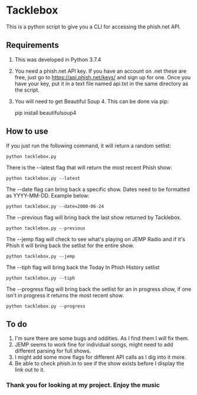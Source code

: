 # Tacklebox

This is a python script to give you a CLI for accessing the phish.net API.

## Requirements

1. This was developed in Python 3.7.4
2. You need a phish.net API key.  If you have an account on .net these are free, just go to <https://api.phish.net/keys/> and sign up for one.  Once you have your key, put it in a text file named api.txt in the same directory as the script.
3. You will need to get Beautiful Soup 4.  This can be done via pip:

    pip install beautifulsoup4

## How to use

If you just run the following command, it will return a random setlist:

    python tacklebox.py
There is the --latest flag that will return the most recent Phish show:

    python tacklebox.py --latest
The --date flag can bring back a specific show.  Dates need to be formatted as YYYY-MM-DD. Example below:

    python tacklebox.py --date=2000-06-24
The --previous flag will bring back the last show returned by Tacklebox.

    python tacklebox.py --previous
The --jemp flag will check to see what's playing on JEMP Radio and if it's Phish it will bring back the setlist for the entire show.

    python tacklebox.py --jemp
The --tiph flag will bring back the Today In Phish History setlist

    python tacklebox.py --tiph
The --progress flag will bring back the setlist for an in progress show, if one isn't in progress it returns the most recent show.

    python tacklebox.py --progress

## To do

1. I'm sure there are some bugs and oddities.  As I find them I will fix them.
2. JEMP seems to work fine for individual songs, might need to add different parsing for full shows.
3. I might add some more flags for different API calls as I dig into it more.
4. Be able to check phish.in to see if the show exists before I display the link out to it.

### Thank you for looking at my project. Enjoy the music

